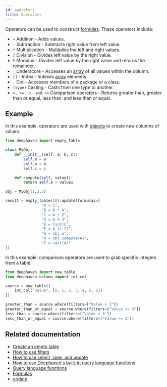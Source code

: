```yaml
---
id: operators
title: Operators
---
```


Operators can be used to construct [formulas](./formulas.md). These operators include:

- `+` Addition - Adds values.
- `-` Subtraction - Subtracts right value from left value.
- `*` Multiplication - Multiplies the left and right values.
- `/` Division - Divides left value by the right value.
- `%` Modulus - Divides left value by the right value and returns the remainder.
- `_` Underscore - Accesses an [array](../types/arrays.md) of all values within the column.
- `[]` - Index - Indexes [array](../types/arrays.md) elements.
- `.` Dot - Accesses members of a package or a class.
- `(type)` Casting - Casts from one type to another.
- `>, >=, <, and <=` Comparison operators - Returns greater than, greater than or equal, less than, and less than or equal.

## Example

In this example, operators are used with [objects](../types/objects.md) to create new columns of values.

```python
from deephaven import empty_table

class MyObj:
    def __init__(self, a, b, c):
        self.a = a
        self.b = b
        self.c = c

    def compute(self, value1):
        return self.a + value1

obj = MyObj(1,2,3)

result = empty_table(10).update(formulas=[
	            "A = i",
	            "B = A * A",
	            "C = A / 2",
	            "D = A % 3",
	            "E = (int)C",
	            "F = A_[i-2]",
	            "G = obj.a",
	            "H = obj.compute(A)",
	            "I = sqrt(A)"
])
```

In this example, comparison operators are used to grab specific integers from a table.

```python order=source,greater_than,greater_than_or_equal,less_than,less_than_or_equal
from deephaven import new_table
from deephaven.column import int_col

source = new_table([
    int_col("Value", [0, 1, 2, 3, 4, 5, 6])
])

greater_than = source.where(filters=["Value > 3"])
greater_than_or_equal = source.where(filters=["Value >= 3"])
less_than = source.where(filters=["Value < 3"])
less_than_or_equal = source.where(filters=["Value <= 3"])
```

## Related documentation

- [Create an empty table](../../../how-to-guides/empty-table.md)
- [How to use filters](../../../how-to-guides/use-filters.md)
- [How to use select, view, and update](../../../how-to-guides/use-select-view-update.md)
- [How to use Deephaven's built-in query language functions](../../../how-to-guides/query-language-functions.md)
- [Query language functions](../query-library/auto-imported-functions.md)
- [Formulas](./formulas.md)
- [update](../../table-operations/select/update.md)

<!-- TODO: [514](https://github.com/deephaven/deephaven.io/issues/514)link to "Filters" and "Select" generally in docs #514-->
